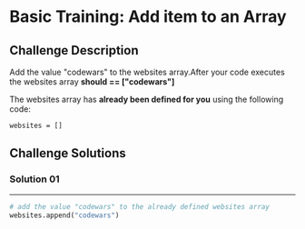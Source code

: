 # Basic Training: Add item to an Array

## Challenge Description

Add the value "codewars" to the websites array.After your code executes the websites array **should == ["codewars"]**

The websites array has **already been defined for you** using the following code:

```
websites = []
```

## Challenge Solutions

### Solution 01

---

```python
# add the value "codewars" to the already defined websites array
websites.append("codewars")
```
